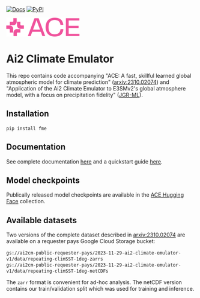 [![Docs](https://readthedocs.org/projects/ai2-climate-emulator/badge/?version=latest)](https://ai2-climate-emulator.readthedocs.io/en/latest/)
[![PyPI](https://img.shields.io/pypi/v/fme.svg)](https://pypi.org/project/fme/)

<img src="ACE-logo.png" alt="Logo for the ACE Project" style="width: auto; height: 50px;">

# Ai2 Climate Emulator
This repo contains code accompanying "ACE: A fast, skillful learned global atmospheric model for climate prediction" ([arxiv:2310.02074](https://arxiv.org/abs/2310.02074)) and "Application of the Ai2 Climate Emulator to E3SMv2's global atmosphere model, with a focus on precipitation fidelity" ([JGR-ML](https://agupubs.onlinelibrary.wiley.com/doi/full/10.1029/2024JH000136)).

## Installation

```
pip install fme
```

## Documentation

See complete documentation [here](https://ai2-climate-emulator.readthedocs.io/en/latest/) and a quickstart guide [here](https://ai2-climate-emulator.readthedocs.io/en/latest/quickstart.html).

## Model checkpoints

Publically released model checkpoints are available in the [ACE Hugging Face](https://huggingface.co/collections/allenai/ace-67327d822f0f0d8e0e5e6ca4) collection.

## Available datasets
Two versions of the complete dataset described in [arxiv:2310.02074](https://arxiv.org/abs/2310.02074)
are available on a requester pays Google Cloud Storage bucket:
```
gs://ai2cm-public-requester-pays/2023-11-29-ai2-climate-emulator-v1/data/repeating-climSST-1deg-zarrs
gs://ai2cm-public-requester-pays/2023-11-29-ai2-climate-emulator-v1/data/repeating-climSST-1deg-netCDFs
```
The `zarr` format is convenient for ad-hoc analysis. The netCDF version contains our
train/validation split which was used for training and inference.
